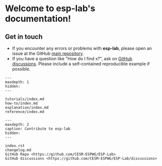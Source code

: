 # Welcome to esp-lab's documentation!


## Get in touch

- If you encounter any errors or problems with **esp-lab**, please open an issue at the GitHub [main repository](http://github.com/CESM-ESPWG/ESP-Lab/issues).
- If you have a question like "How do I find x?", ask on [GitHub discussions](https://github.com/CESM-ESPWG/ESP-Lab/discussions). Please include a self-contained reproducible example if possible.

```{toctree}
---
maxdepth: 1
hidden:
---

tutorials/index.md
how-to/index.md
explanation/index.md
reference/index.md

```

```{toctree}
---
maxdepth: 2
caption: Contribute to esp-lab
hidden:
---

index.rst
changelog.md
GitHub Repo <https://github.com/CESM-ESPWG/ESP-Lab>
GitHub discussions <https://github.com/CESM-ESPWG/ESP-Lab/discussions>

```
